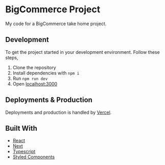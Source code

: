 # BigCommerce Project

My code for a BigCommerce take home project.

## Development

To get the project started in your development environment. Follow these steps,

1. Clone the repository
2. Install dependencies with `npm i`
3. Run `npm run dev`
4. Open [localhost:3000](http://localhost:3000/)

## Deployments & Production

Deployments and production is handled by [Vercel](https://vercel.com/).

## Built With

- [React](https://reactjs.org/)
- [Next](https://nextjs.org/)
- [Typescript](https://www.typescriptlang.org/)
- [Styled Components](https://styled-components.com/)

